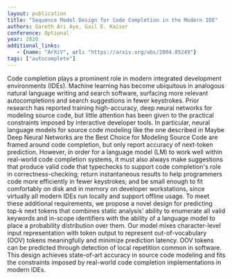 ```yaml
---
layout: publication
title: "Sequence Model Design for Code Completion in the Modern IDE"
authors: Gareth Ari Aye, Gail E. Kaiser
conference: Optional
year: 2020
additional_links:
   - {name: "ArXiV", url: "https://arxiv.org/abs/2004.05249"}
tags: ["autocomplete"]
---
```

Code completion plays a prominent role in modern integrated development environments (IDEs). Machine learning has become ubiquitous in analogous natural language writing and search software, surfacing more relevant autocompletions and search suggestions in fewer keystrokes. Prior research has reported training high-accuracy, deep neural networks for modeling source code, but little attention has been given to the practical constraints imposed by interactive developer tools. In particular, neural language models for source code modeling like the one described in Maybe Deep Neural Networks are the Best Choice for Modeling Source Code are framed around code completion, but only report accuracy of next-token prediction. However, in order for a language model (LM) to work well within real-world code completion systems, it must also always make suggestions that produce valid code that typechecks to support code completion's role in correctness-checking; return instantaneous results to help programmers code more efficiently in fewer keystrokes; and be small enough to fit comfortably on disk and in memory on developer workstations, since virtually all modern IDEs run locally and support offline usage. To meet these additional requirements, we propose a novel design for predicting top-k next tokens that combines static analysis' ability to enumerate all valid keywords and in-scope identifiers with the ability of a language model to place a probability distribution over them. Our model mixes character-level input representation with token output to represent out-of-vocabulary (OOV) tokens meaningfully and minimize prediction latency. OOV tokens can be predicted through detection of local repetition common in software. This design achieves state-of-art accuracy in source code modeling and fits the constraints imposed by real-world code completion implementations in modern IDEs. 
